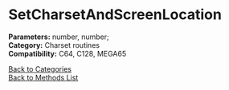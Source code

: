 # SetCharsetAndScreenLocation

**Parameters:** number, number;  
**Category:** Charset routines  
**Compatibility:** C64, C128, MEGA65  


[Back to Categories](../categories/charset_routines.md)  
[Back to Methods List](../../SUMMARY.md)

